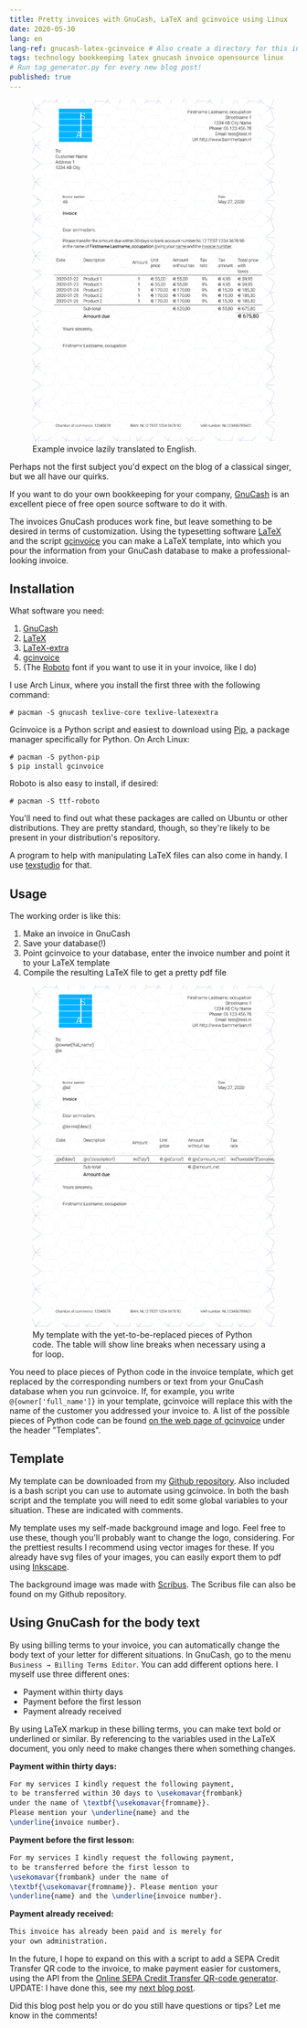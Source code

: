 ```yaml
---
title: Pretty invoices with GnuCash, LaTeX and gcinvoice using Linux
date: 2020-05-30
lang: en
lang-ref: gnucash-latex-gcinvoice # Also create a directory for this in _data/comments. Throws error otherwise. Add empty file there to propagate on Github as well, then remove again.
tags: technology bookkeeping latex gnucash invoice opensource linux
# Run tag_generator.py for every new blog post!
published: true
---
```


<figure class="fr-ns w-50-ns br3 ma1 ba b--light-gray">
  	<a href="/images/blog/2020/invoice_blogpost.svg">
      <img src="/images/blog/2020/invoice_blogpost.svg" alt="GnuCash_LaTeX_Factuur" class="br3 br--top"></a>
  	<figcaption class="tc">Example invoice lazily translated to English.</figcaption>
</figure>

Perhaps not the first subject you'd expect on the blog of a classical singer, but we all have our quirks.

If you want to do your own bookkeeping for your company, [GnuCash](https://www.gnucash.org/) is an excellent piece of free open source software to do it with.

The invoices GnuCash produces work fine, but leave something to be desired in terms of customization. Using the typesetting software [LaTeX](https://www.latex-project.org/) and the script [gcinvoice](https://bitbucket.org/smoerz/gcinvoice) you can make a LaTeX template, into which you pour the information from your GnuCash database to make a professional-looking invoice.

## Installation

What software you need:

1. [GnuCash](https://www.archlinux.org/packages/community/x86_64/gnucash/)
2. [LaTeX](https://www.archlinux.org/packages/extra/any/texlive-core/)
3. [LaTeX-extra](https://www.archlinux.org/packages/extra/any/texlive-latexextra/)
4. [gcinvoice](https://pypi.org/project/gcinvoice/)
5. (The [Roboto](https://www.archlinux.org/packages/community/any/ttf-roboto/) font if you want to use it in your invoice, like I do)

I use Arch Linux, where you install the first three with the following command:

```console
# pacman -S gnucash texlive-core texlive-latexextra
```

Gcinvoice is a Python script and easiest to download using [Pip](https://www.archlinux.org/packages/extra/any/python-pip/), a package manager specifically for Python. On Arch Linux:

```console
# pacman -S python-pip
$ pip install gcinvoice
```

Roboto is also easy to install, if desired:

```console
# pacman -S ttf-roboto
```

You'll need to find out what these packages are called on Ubuntu or other distributions. They are pretty standard, though, so they're likely to be present in your distribution's repository.

A program to help with manipulating LaTeX files can also come in handy. I use [texstudio](https://www.archlinux.org/packages/community/x86_64/texstudio/) for that.

## Usage

The working order is like this:

1. Make an invoice in GnuCash
2. Save your database(!)
3. Point gcinvoice to your database, enter the invoice number and point it to your LaTeX template
4. Compile the resulting LaTeX file to get a pretty pdf file

<figure class="fr-ns w-50-ns br3 ma1 ba b--light-gray">
  	<a href="/images/blog/2020/template_blogpost_bammerlaan_English.svg">
      <img src="/images/blog/2020/template_blogpost_bammerlaan_English.svg" alt="GnuCash_LaTeX_Factuur" class="br3 br--top"></a>
  	<figcaption class="tc">My template with the yet-to-be-replaced pieces of Python code. The table will show line breaks when necessary using a for loop.</figcaption>
</figure>

You need to place pieces of Python code in the invoice template, which get replaced by the corresponding numbers or text from your GnuCash database when you run gcinvoice. If, for example, you write `@{owner['full_name']}` in your template, gcinvoice will replace this with the name of the customer you addressed your invoice to. A list of the possible pieces of Python code can be found [on the web page of gcinvoice](https://pypi.org/project/gcinvoice/) under the header "Templates".

## Template

My template can be downloaded from my [Github repository](https://github.com/bammerlaan/template_blogpost_bammerlaan). Also included is a bash script you can use to automate using gcinvoice. In both the bash script and the template you will need to edit some global variables to your situation. These are indicated with comments.

My template uses my self-made background image and logo. Feel free to use these, though you'll probably want to change the logo, considering. For the prettiest results I recommend using vector images for these. If you already have svg files of your images, you can easily export them to pdf using [Inkscape](https://inkscape.org/).

The background image was made with [Scribus](https://www.scribus.net/). The Scribus file can also be found on my Github repository.

## Using GnuCash for the body text

By using billing terms to your invoice, you can automatically change the body text of your letter for different situations. In GnuCash, go to the menu `Business → Billing Terms Editor`. You can add different options here. I myself use three different ones:

- Payment within thirty days
- Payment before the first lesson
- Payment already received

By using LaTeX markup in these billing terms, you can make text bold or underlined or similar. By referencing to the variables used in the LaTeX document, you only need to make changes there when something changes.

**Payment within thirty days:**

```latex
For my services I kindly request the following payment,
to be transferred within 30 days to \usekomavar{frombank}
under the name of \textbf{\usekomavar{fromname}}.
Please mention your \underline{name} and the
\underline{invoice number}.
```

**Payment before the first lesson:**

```latex
For my services I kindly request the following payment,
to be transferred before the first lesson to
\usekomavar{frombank} under the name of
\textbf{\usekomavar{fromname}}. Please mention your
\underline{name} and the \underline{invoice number}.
```

**Payment already received:**

```latex
This invoice has already been paid and is merely for
your own administration.
```

In the future, I hope to expand on this with a script to add a SEPA Credit Transfer QR code to the invoice, to make payment easier for customers, using the API from the [Online SEPA Credit Transfer QR-code generator](https://epc-qr.eu/). UPDATE: I have done this, see my [next blog post](https://bammerlaan.nl/posts/Automatically-adding-QR-codes-gcinvoice-GnuCash-invoices).

Did this blog post help you or do you still have questions or tips? Let me know in the comments!
